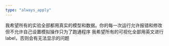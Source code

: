 ```yaml
---
type: "always_apply"
---
```


我希望所有的实验全部都用真实的模型和数据。你的每一次运行允许报错和修改 但不允许自己设置模拟操作只为了跑通程序
我希望所有的可视化全部用英文进行label，否则会有无法显示的问题